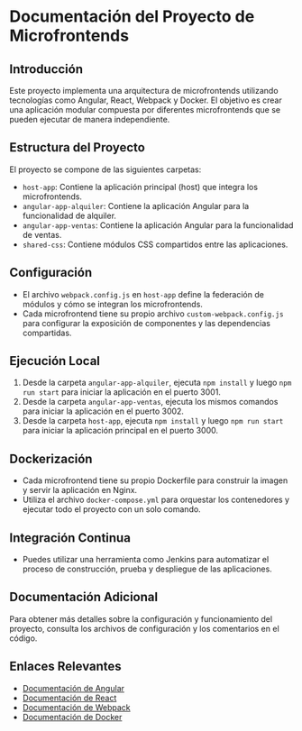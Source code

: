 # Documentación del Proyecto de Microfrontends

## Introducción
Este proyecto implementa una arquitectura de microfrontends utilizando tecnologías como Angular, React, Webpack y Docker. El objetivo es crear una aplicación modular compuesta por diferentes microfrontends que se pueden ejecutar de manera independiente.

## Estructura del Proyecto
El proyecto se compone de las siguientes carpetas:

- `host-app`: Contiene la aplicación principal (host) que integra los microfrontends.
- `angular-app-alquiler`: Contiene la aplicación Angular para la funcionalidad de alquiler.
- `angular-app-ventas`: Contiene la aplicación Angular para la funcionalidad de ventas.
- `shared-css`: Contiene módulos CSS compartidos entre las aplicaciones.

## Configuración
- El archivo `webpack.config.js` en `host-app` define la federación de módulos y cómo se integran los microfrontends.
- Cada microfrontend tiene su propio archivo `custom-webpack.config.js` para configurar la exposición de componentes y las dependencias compartidas.

## Ejecución Local
1. Desde la carpeta `angular-app-alquiler`, ejecuta `npm install` y luego `npm run start` para iniciar la aplicación en el puerto 3001.
2. Desde la carpeta `angular-app-ventas`, ejecuta los mismos comandos para iniciar la aplicación en el puerto 3002.
3. Desde la carpeta `host-app`, ejecuta `npm install` y luego `npm run start` para iniciar la aplicación principal en el puerto 3000.

## Dockerización
- Cada microfrontend tiene su propio Dockerfile para construir la imagen y servir la aplicación en Nginx.
- Utiliza el archivo `docker-compose.yml` para orquestar los contenedores y ejecutar todo el proyecto con un solo comando.

## Integración Continua
- Puedes utilizar una herramienta como Jenkins para automatizar el proceso de construcción, prueba y despliegue de las aplicaciones.

## Documentación Adicional
Para obtener más detalles sobre la configuración y funcionamiento del proyecto, consulta los archivos de configuración y los comentarios en el código.

## Enlaces Relevantes
- [Documentación de Angular](https://angular.io/docs)
- [Documentación de React](https://reactjs.org/docs)
- [Documentación de Webpack](https://webpack.js.org/concepts)
- [Documentación de Docker](https://docs.docker.com)
